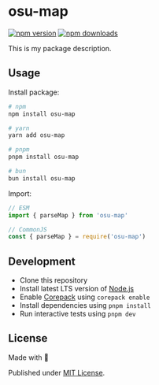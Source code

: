 # osu-map

[![npm version][npm-version-src]][npm-version-href]
[![npm downloads][npm-downloads-src]][npm-downloads-href]

<!-- [![bundle][bundle-src]][bundle-href] -->
<!-- [![Codecov][codecov-src]][codecov-href] -->

This is my package description.

## Usage

Install package:

```sh
# npm
npm install osu-map

# yarn
yarn add osu-map

# pnpm
pnpm install osu-map

# bun
bun install osu-map
```

Import:

```js
// ESM
import { parseMap } from 'osu-map'

// CommonJS
const { parseMap } = require('osu-map')
```

## Development

- Clone this repository
- Install latest LTS version of [Node.js](https://nodejs.org/en/)
- Enable [Corepack](https://github.com/nodejs/corepack) using `corepack enable`
- Install dependencies using `pnpm install`
- Run interactive tests using `pnpm dev`

## License

Made with 💛

Published under [MIT License](./LICENSE).

<!-- Badges -->

[npm-version-src]: https://img.shields.io/npm/v/osu-map?style=flat&colorA=18181B&colorB=F0DB4F
[npm-version-href]: https://npmjs.com/package/osu-map
[npm-downloads-src]: https://img.shields.io/npm/dm/osu-map?style=flat&colorA=18181B&colorB=F0DB4F
[npm-downloads-href]: https://npmjs.com/package/osu-map

<!-- [codecov-src]: https://img.shields.io/codecov/c/gh/unjs/osu-map/main?style=flat&colorA=18181B&colorB=F0DB4F
[codecov-href]: https://codecov.io/gh/unjs/osu-map

[bundle-src]: https://img.shields.io/bundlephobia/minzip/osu-map?style=flat&colorA=18181B&colorB=F0DB4F
[bundle-href]: https://bundlephobia.com/result?p=osu-map -->

